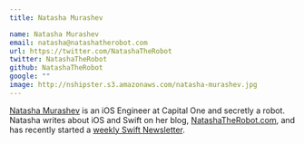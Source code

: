 ```yaml
---
title: Natasha Murashev

name: Natasha Murashev
email: natasha@natashatherobot.com
url: https://twitter.com/NatashaTheRobot
twitter: NatashaTheRobot
github: NatashaTheRobot
google: ""
image: http://nshipster.s3.amazonaws.com/natasha-murashev.jpg
---
```


[Natasha Murashev](https://twitter.com/NatashaTheRobot) is an iOS Engineer at Capital One and secretly a robot. Natasha writes about iOS and Swift on her blog, [NatashaTheRobot.com](http://natashatherobot.com/), and has recently started a [weekly Swift Newsletter](http://swiftnews.curated.co/).
